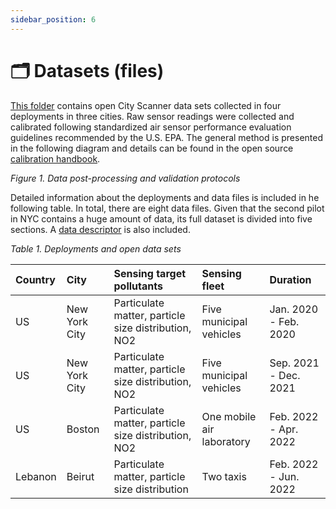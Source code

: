 ```yaml
---
sidebar_position: 6
---
```


# 🗂️ Datasets (files)

[This folder](https://github.com/MIT-Senseable-City-Lab/flatburn-lte/tree/main/documentation/content/_files/datasets) contains open City Scanner data sets collected in four deployments in three cities. Raw sensor readings were collected and calibrated following standardized air sensor performance evaluation guidelines recommended by the U.S. EPA. The general method is presented in the following diagram and details can be found in the open source [calibration handbook](https://github.com/MIT-Senseable-City-Lab/OSCS/blob/main/Explore/Calibration%20Handbook/Calibration%20Handbook.pdf).

<!-- <img src="https://github.com/MIT-Senseable-City-Lab/OSCS/blob/main/flatburn-images/CityScanner%20Schematic%20Design.drawio.png" width="800px"> -->

_Figure 1. Data post-processing and validation protocols_

Detailed information about the deployments and data files is included in he following table. In total, there are eight data files. Given that the second pilot in NYC contains a huge amount of data, its full dataset is divided into five sections. A [data descriptor](https://github.com/MIT-Senseable-City-Lab/OSCS/blob/main/Explore/Datasets/OSCS_OpenDataSupplement.pdf) is also included.

_Table 1. Deployments and open data sets_

| Country | City          | Sensing target pollutants                           | Sensing fleet             | Duration              |
| :------ | :------------ | :-------------------------------------------------- | :------------------------ | :-------------------- |
| US      | New York City | Particulate matter, particle size distribution, NO2 | Five municipal vehicles   | Jan. 2020 - Feb. 2020 |
| US      | New York City | Particulate matter, particle size distribution, NO2 | Five municipal vehicles   | Sep. 2021 - Dec. 2021 |
| US      | Boston        | Particulate matter, particle size distribution, NO2 | One mobile air laboratory | Feb. 2022 - Apr. 2022 |
| Lebanon | Beirut        | Particulate matter, particle size distribution      | Two taxis                 | Feb. 2022 - Jun. 2022 |
